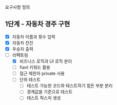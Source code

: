 요구사항 정의
## 1단계 - 자동차 경주 구현
- [x] 자동차 이름과 횟수 입력
- [x] 자동차 전진
- [x] 우승자 출력
- [ ] 리팩토링
  - [x] 비즈니스 로직과 UI 로직 분리
  - [ ] fianl 키워드 활용
  - [ ] 접근 제한자 private 사용
  - [ ] 단위 테스트 
    - [ ] 테스트 가능한 코드와 테스트하기 힘든 부분 분리
    - [ ] 경계값을 기준으로 테스트
    - [ ] 테스트 픽스처 생성